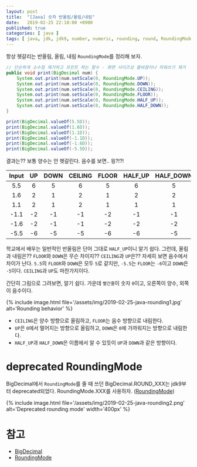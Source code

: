 ```yaml
---
layout: post
title:  "[Java] 숫자 반올림/올림/내림"
date:   2019-02-25 22:18:00 +0900
published: true
categories: [ java ]
tags: [ java, jdk, jdk9, number, numeric, rounding, round, RoundingMode, BigDecimal, scale, precision, deprecated ]
---
```


항상 헷갈리는 반올림, 올림, 내림 `RoundingMode`를 정리해 보자.

```java
// 단순하게 소수점 제거하고 프린트 하는 함수 - 화면 사이즈상 줄바꿈이나 띄워쓰기 제거
public void print(BigDecimal num) {
    System.out.print(num.setScale(0, RoundingMode.UP));
    System.out.print(num.setScale(0, RoundingMode.DOWN));
    System.out.print(num.setScale(0, RoundingMode.CEILING));
    System.out.print(num.setScale(0, RoundingMode.FLOOR));
    System.out.print(num.setScale(0, RoundingMode.HALF_UP));
    System.out.print(num.setScale(0, RoundingMode.HALF_DOWN));
}

print(BigDecimal.valueOf(5.5D));
print(BigDecimal.valueOf(1.6D));
print(BigDecimal.valueOf(1.1D));
print(BigDecimal.valueOf(-1.1D));
print(BigDecimal.valueOf(-1.6D));
print(BigDecimal.valueOf(-5.5D));
```

결과는?? 보통 양수는 안 헷갈린다. 음수를 보면.. 읭?!?!

| Input | UP | DOWN | CEILING | FLOOR | HALF_UP | HALF_DOWN |
|:-----:|:--:|:----:|:-------:|:-----:|:-------:|:---------:|
|5.5|6|5|6|5|6|5|
|1.6|2|1|2|1|2|2|
|1.1|2|1|2|1|1|1|
|-1.1|-2|-1|-1|-2|-1|-1|
|-1.6|-2|-1|-1|-2|-2|-2|
|-5.5|-6|-5|-5|-6|-6|-5|

학교에서 배우는 일반적인 반올림은 단어 그대로 `HALF_UP`이니 알기 쉽다. 그런데, 올림과 내림은?? `FLOOR`와 `DOWN`은 무슨 차이지?? `CEILING`과 `UP`은?? 자세히 보면 음수에서 차이가 난다. `5.5`의 `FLOOR`와 `DOWN`은 모두 `5`로 같지만, `-5.5`는 `FLOOR`는 `-6`이고 `DOWN`은 `-5`이다. `CEILING`과 `UP`도 마찬가지이다.

간단히 그림으로 그려보면, 알기 쉽다. 가운데 `빨간줄`이 숫자 `0`이고, 오른쪽이 양수, 외쪽이 음수이다.

{% include image.html file='/assets/img/2019-02-25-java-rounding1.jpg' alt='Rounding behavior' %}

- `CEILING`은 양수 방향으로 올림하고, `FLOOR`는 음수 방향으로 내림한다.
- `UP`은 `0`에서 멀어지는 방향으로 올림하고, `DOWN`은 `0`에 가까워지는 방향으로 내림한다.
- `HALF_UP`과 `HALF_DOWN`은 이름에서 알 수 있듯이 `UP`과 `DOWN`과 같은 방향이다.


# deprecated RoundingMode

BigDecimal에서 `RoundingMode`를 줄 때 쓰던 BigDecimal.ROUND_XXX는 jdk9부터 deprecated되었다. RoundingMode.XXX를 사용하자. ([RoundingMode](https://docs.oracle.com/en/java/javase/11/docs/api/java.base/java/math/RoundingMode.html))

{% include image.html file='/assets/img/2019-02-25-java-rounding2.png' alt='Deprecated rounding mode' width='400px' %}


# 참고

- [BigDecimal](https://docs.oracle.com/en/java/javase/11/docs/api/java.base/java/math/BigDecimal.html)
- [RoundingMode](https://docs.oracle.com/en/java/javase/11/docs/api/java.base/java/math/RoundingMode.html)
